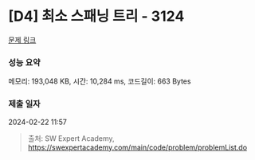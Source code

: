 # [D4] 최소 스패닝 트리 - 3124 

[문제 링크](https://swexpertacademy.com/main/code/problem/problemDetail.do?contestProbId=AV_mSnmKUckDFAWb) 

### 성능 요약

메모리: 193,048 KB, 시간: 10,284 ms, 코드길이: 663 Bytes

### 제출 일자

2024-02-22 11:57



> 출처: SW Expert Academy, https://swexpertacademy.com/main/code/problem/problemList.do